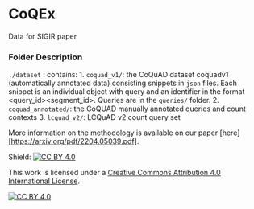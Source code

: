 # CoQEx
Data for SIGIR paper

### Folder Description

`./dataset` : contains:
	1. `coquad_v1/`: the CoQuAD dataset coquadv1 (automatically annotated data) consisting snippets in `json` files. Each snippet is an individual object with query and an identifier in the format <query_id><segment_id>. Queries are in the `queries/` folder.
	2. `coquad_annotated/`: the CoQUAD manually annotated queries and count contexts
	3. `lcquad_v2/`: LCQuAD v2 count query set 


More information on the methodology is available on our paper [here][https://arxiv.org/pdf/2204.05039.pdf].

Shield: [![CC BY 4.0][cc-by-shield]][cc-by]

This work is licensed under a
[Creative Commons Attribution 4.0 International License][cc-by].

[![CC BY 4.0][cc-by-image]][cc-by]

[cc-by]: http://creativecommons.org/licenses/by/4.0/
[cc-by-image]: https://i.creativecommons.org/l/by/4.0/88x31.png
[cc-by-shield]: https://img.shields.io/badge/License-CC%20BY%204.0-lightgrey.svg

